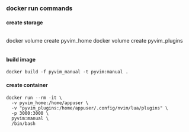 ### docker run commands

#### create storage

```
```
docker volume create pyvim_home
docker volume create pyvim_plugins

```
```
#### build image

```
docker build -f pyvim_manual -t pyvim:manual .
```

#### create container

```
docker run --rm -it \                         
  -v pyvim_home:/home/appuser \
  -v "pyvim_plugins:/home/appuser/.config/nvim/lua/plugins" \
  -p 3000:3000 \
  pyvim:manual \
  /bin/bash
```

